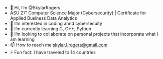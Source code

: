 - 👋 Hi, I’m @SkylarRogers
- ASU 27' Computer Science Major (Cybersecurity) | Certificate for Applied Business Data Analytics
- 👀 I’m interested in coding annd cybersecuity
- 🌱 I’m currently learning C, C++, Python
- 💞️ I’m looking to collaborate on personal projects that incorporate what I am learning
- 📫 How to reach me skylar.l.rogers@gmail.com
- ⚡ Fun fact: I have traveled to 14 countries 

<!---
SkylarRogers/SkylarRogers is a ✨ special ✨ repository because its `README.md` (this file) appears on your GitHub profile.
You can click the Preview link to take a look at your changes.
--->
